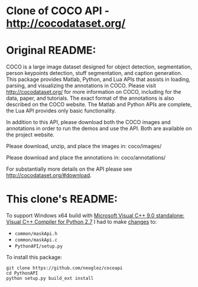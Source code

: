 Clone of COCO API - http://cocodataset.org/
===========================================

# Original README:

COCO is a large image dataset designed for object detection, segmentation, person keypoints detection, stuff segmentation, and caption generation. This package provides Matlab, Python, and Lua APIs that assists in loading, parsing, and visualizing the annotations in COCO. Please visit http://cocodataset.org/ for more information on COCO, including for the data, paper, and tutorials. The exact format of the annotations is also described on the COCO website. The Matlab and Python APIs are complete, the Lua API provides only basic functionality.

In addition to this API, please download both the COCO images and annotations in order to run the demos and use the API. Both are available on the project website.

Please download, unzip, and place the images in: coco/images/

Please download and place the annotations in: coco/annotations/

For substantially more details on the API please see http://cocodataset.org/#download.

# This clone's README:

To support Windows x64 build with [Microsoft Visual C++ 9.0 standalone: Visual C++ Compiler for Python 2.7](https://www.microsoft.com/en-us/download/details.aspx?id=44266) I had to make [changes](https://github.com/neoglez/cocoapi/commit/582765b6ea8f9eada10148ae4e11f4b815360eeb) to:

- `common/maskApi.h`
- `common/maskApi.c`
- `PythonAPI/setup.py`

To install this package:

```
git clone https://github.com/neoglez/cocoapi
cd PythonAPI
python setup.py build_ext install
```
